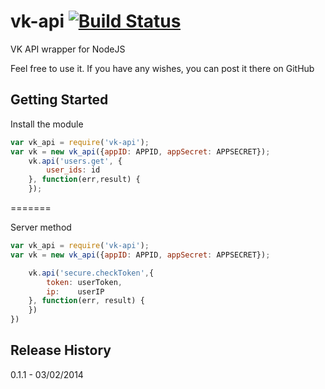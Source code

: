 # vk-api [![Build Status](https://secure.travis-ci.org/Andromant/vk-api.png?branch=master)](http://travis-ci.org/Andromant/vk-api)

VK API wrapper for NodeJS

Feel free to use it.
If you have any wishes, you can post it there on GitHub

## Getting Started
Install the module

```javascript
var vk_api = require('vk-api');
var vk = new vk_api({appID: APPID, appSecret: APPSECRET});
    vk.api('users.get', {
        user_ids: id
    }, function(err,result) {
    });
```

=======

Server method

```javascript
var vk_api = require('vk-api');
var vk = new vk_api({appID: APPID, appSecret: APPSECRET});

    vk.api('secure.checkToken',{
        token: userToken,
        ip:    userIP
    }, function(err, result) {
    })
})
```

## Release History
0.1.1 - 03/02/2014
